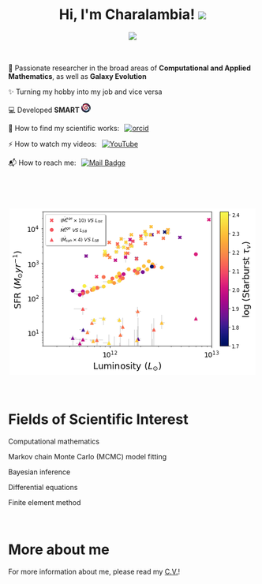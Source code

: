 <h1 align="center">Hi, I'm Charalambia! <img src="https://media.giphy.com/media/hvRJCLFzcasrR4ia7z/giphy.gif" width="30px"></h1> 
<p align="center"> <img src="https://komarev.com/ghpvc/?username=Cover&label=Profile%20views&color=orange&style=flat" /> </p>

<br>

👀 Passionate researcher in the broad areas of **Computational and Applied Mathematics**, as well as **Galaxy Evolution**

✨ Turning my hobby into my job and vice versa

💻 Developed **SMART** [<img src="https://github.com/ch-var/ch-var/blob/main/SMART_logo_for_profile.png" width="19" height="19">](https://github.com/ch-var/SMART)

🔭 How to find my scientific works: &thinsp; [![orcid](https://orcid.org/sites/default/files/images/orcid_16x16.png)](https://orcid.org/0009-0004-6200-0919)

⚡ How to watch my videos: &thinsp; [![YouTube](https://img.shields.io/badge/YouTube-white?style=flat&labelColor=white&logo=youtube&logoColor=red)](https://www.youtube.com/channel/UC6Yyxgp4KmtX6cXLyw_jb9Q)

📬 How to reach me: &thinsp; [![Mail Badge](https://img.shields.io/badge/-varnava.haris@gmail.com-white?style=flat&labelColor=white&logo=gmail&logoColor=red)](mailto:varnava.haris@gmail.com) 

<br>
<br>
<br>

<p align="center"> <img src="SFR.png" /> </p>

<br>

Fields of Scientific Interest
=============
Computational mathematics

Markov chain Monte Carlo (MCMC) model fitting

Bayesian inference

Differential equations

Finite element method

<br>

More about me
=============
For more information about me, please read my [C.V.](https://github.com/ch-var/ch-var/blob/main/CV%20-%20Charalambia%20Varnava.pdf)!


